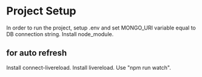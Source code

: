 # Project Setup

In order to run the project, setup .env and set MONGO_URI variable equal to DB connection string.
Install node_module.

 ## for auto refresh
Install connect-livereload.
Install livereload.
Use "npm run watch".

